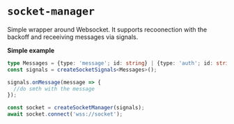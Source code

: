 # `socket-manager`

Simple wrapper around Websocket. It supports recoonection with the backoff and
receeiving messages via signals.

**Simple example**

```ts
type Messages = {type: 'message'; id: string} | {type: 'auth'; id: string};
const signals = createSocketSignals<Messages>();

signals.onMessage(message => {
  //do smth with the message
});

const socket = createSocketManager(signals);
await socket.connect('wss://socket');
```
